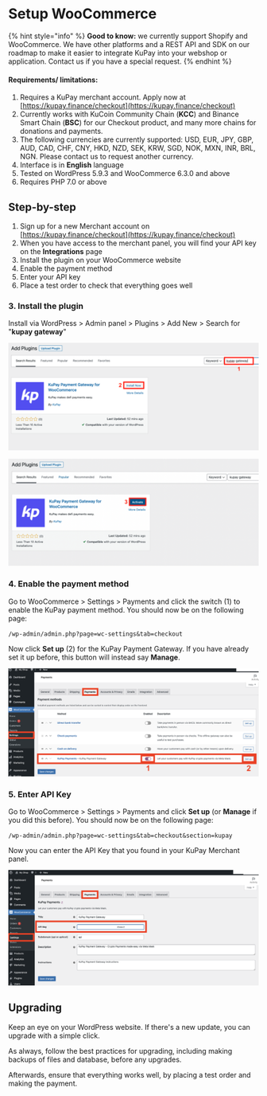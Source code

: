 # Setup WooCommerce

{% hint style="info" %}
**Good to know:** we currently support Shopify and WooCommerce. We have other platforms and a REST API and SDK on our roadmap to make it easier to integrate KuPay into your webshop or application. Contact us if you have a special request.
{% endhint %}

#### Requirements/ limitations:

1. Requires a KuPay merchant account. Apply now at [https://kupay.finance/checkout](https://kupay.finance/checkout)
2. Currently works with KuCoin Community Chain (**KCC**) and Binance Smart Chain (**BSC**) for our Checkout product, and many more chains for donations and payments.
3. The following currencies are currently supported: USD, EUR, JPY, GBP, AUD, CAD, CHF, CNY, HKD, NZD, SEK, KRW, SGD, NOK, MXN, INR, BRL, NGN. Please contact us to request another currency.
4. Interface is in **English** language
5. Tested on WordPress 5.9.3 and WooCommerce 6.3.0 and above
6. Requires PHP 7.0 or above

## Step-by-step

1. Sign up for a new Merchant account on [https://kupay.finance/checkout](https://kupay.finance/checkout)
2. When you have access to the merchant panel, you will find your API key on the **Integrations** page
3. Install the plugin on your WooCommerce website
4. Enable the payment method
5. Enter your API key
6. Place a test order to check that everything goes well



### 3. Install the plugin

Install via WordPress > Admin panel > Plugins > Add New > Search for "**kupay gateway**"

![Add a new Plugin](<../.gitbook/assets/Screen Shot 2022-04-15 at 23.47.30.png>)

![Activate the KuPay Payment Gateway plugin](<../.gitbook/assets/Screen Shot 2022-04-15 at 23.47.44.png>)

### 4. Enable the payment method

Go to WooCommerce > Settings > Payments and click the switch (1) to enable the KuPay payment method. You should now be on the following page:

```
/wp-admin/admin.php?page=wc-settings&tab=checkout
```

Now click **Set up** (2) for the KuPay Payment Gateway. If you have already set it up before, this button will instead say **Manage**.

![Enable, then Set up](../.gitbook/assets/woo1.png)

### 5. Enter API Key

Go to WooCommerce > Settings > Payments and click **Set up** (or **Manage** if you did this before). You should now be on the following page:

```
/wp-admin/admin.php?page=wc-settings&tab=checkout&section=kupay
```

Now you can enter the API Key that you found in your KuPay Merchant panel.

![Enter your API Key](../.gitbook/assets/woo2.png)

## Upgrading

Keep an eye on your WordPress website. If there's a new update, you can upgrade with a simple click.

As always, follow the best practices for upgrading, including making backups of files and database, before any upgrades.

Afterwards, ensure that everything works well, by placing a test order and making the payment.
